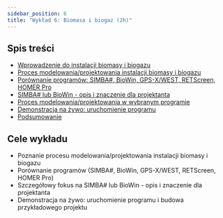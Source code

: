```yaml
---
sidebar_position: 6
title: "Wykład 6: Biomasa i biogaz (2h)"
---
```


## Spis treści

- [Wprowadzenie do instalacji biomasy i biogazu](./01-wprowadzenie-biomasa-biogaz)
- [Proces modelowania/projektowania instalacji biomasy i biogazu](./02-proces-modelowania)
- [Porównanie programów: SIMBA#, BioWin, GPS-X/WEST, RETScreen, HOMER Pro](./03-porownanie-programow)
- [SIMBA# lub BioWin - opis i znaczenie dla projektanta](./04-simba-biowin-znaczenie)
- [Proces modelowania/projektowania w wybranym programie](./05-proces-wybrany-program)
- [Demonstracja na żywo: uruchomienie programu](./06-demonstracja-program)
- [Podsumowanie](./07-podsumowanie)

## Cele wykładu

- Poznanie procesu modelowania/projektowania instalacji biomasy i biogazu
- Porównanie programów (SIMBA#, BioWin, GPS-X/WEST, RETScreen, HOMER Pro)
- Szczegółowy fokus na SIMBA# lub BioWin - opis i znaczenie dla projektanta
- Demonstracja na żywo: uruchomienie programu i budowa przykładowego projektu
